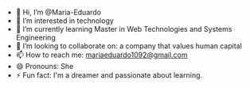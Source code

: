 - 👋 Hi, I’m @Maria-Eduardo
- 👀 I’m interested in technology
- 🌱 I’m currently learning Master in Web Technologies and Systems Engineering
- 💞️ I’m looking to collaborate on:  a company that values human capital
- 📫 How to reach me: mariaeduardo1092@gmail.com
- 😄 Pronouns: She
- ⚡ Fun fact: I'm a dreamer and passionate about learning.

<!---
Maria-Eduardo/Maria-Eduardo is a ✨ special ✨ repository because its `README.md` (this file) appears on your GitHub profile.
You can click the Preview link to take a look at your changes.
--->
